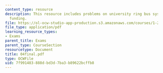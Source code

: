 ```yaml
---
content_type: resource
description: This resource includes problems on university ring bus system, and transportation
  funding.
file: https://ol-ocw-studio-app-production.s3.amazonaws.com/courses/1-221j-transportation-systems-fall-2004/7f991483888dbd3d7ba3b89622bcffb8_04final.pdf
file_type: application/pdf
learning_resource_types:
- Exams
parent_title: Exams
parent_type: CourseSection
resourcetype: Document
title: 04final.pdf
type: OCWFile
uid: 7f991483-888d-bd3d-7ba3-b89622bcffb8
---
```

